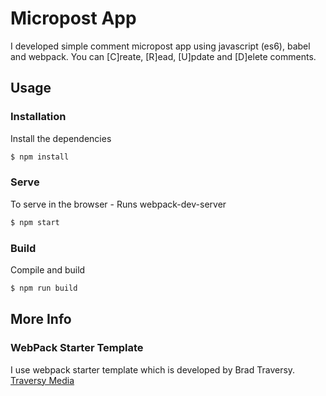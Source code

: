 # Micropost App
I developed simple comment micropost app using javascript (es6), babel and webpack. You can [C]reate, [R]ead, [U]pdate and [D]elete comments.

## Usage

### Installation

Install the dependencies

```sh
$ npm install
```

### Serve
To serve in the browser  - Runs webpack-dev-server

```sh
$ npm start
```

### Build
Compile and build

```sh
$ npm run build
```

## More Info

### WebPack Starter Template

I use webpack starter template which is developed by Brad Traversy.
[Traversy Media](http://www.traversymedia.com)

